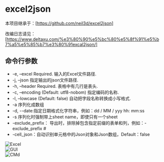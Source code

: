 # excel2json
本项目继承于：[https://github.com/neil3d/excel2json]

改编日志请见：[https://www.deltaxu.com/%e3%80%90%e5%bc%80%e5%8f%91%e5%b7%a5%e5%85%b7%e3%80%91excal2json/]

## 命令行参数

* -e, –excel Required. 输入的Excel文件路径.
* -j, –json 指定输出的json文件路径.
* -h, –header Required. 表格中有几行是表头.
* -c, –encoding (Default: utf8-nobom) 指定编码的名称.
* -l, –lowcase (Default: false) 自动把字段名称转换成小写格式.
* -a 序列化成数组
* -d, --date:指定日期格式化字符串，例如：dd / MM / yyy hh: mm:ss
* -s 序列化时强制带上sheet name，即使只有一个sheet
* -exclude_prefix： 导出时，排除掉包含指定前缀的表单和列，例如：-exclude_prefix #
* -cell_json：自动识别单元格中的Json对象和Json数组，Default：false


![Excel](./Docs/excel.png)  
![GUI](./Docs/gui.png)  
![CMd](./Docs/cmd.png)  


